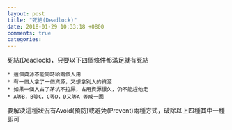 ```yaml
---
layout: post
title: "死結(Deadlock)"
date: 2018-01-29 10:33:18 +0800
comments: true
categories: 
---
```

死結(Deadlock)，只要以下四個條件都滿足就有死結

	* 這個資源不能同時給兩個人用
	* 有一個人拿了一個資源，又想拿別人的資源
	* 如果一個人占了茅坑不拉屎，占用資源很久，仍不能趕他走
	* A等B，B等C，C等D，D又等A 等成一圈

要解決這種狀況有Avoid(預防)或避免(Prevent)兩種方式，破除以上四種其中一種即可